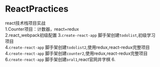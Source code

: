 # ReactPractices
react技术栈项目实战  
1.Counter项目：计数器，react+redux  
2.react_webpack初级配置
3.`create-react-app` 脚手架创建`todolist`,初级学习项目  
4.`create-react-app` 脚手架创建`todolist2`,使用redux,react-redux完整项目
4.`create-react-app` 脚手架创建`counter2`,使用redux,react-redux完整项目
6.`create-react-app` 脚手架创建`oral1`,react官网井字棋
6.